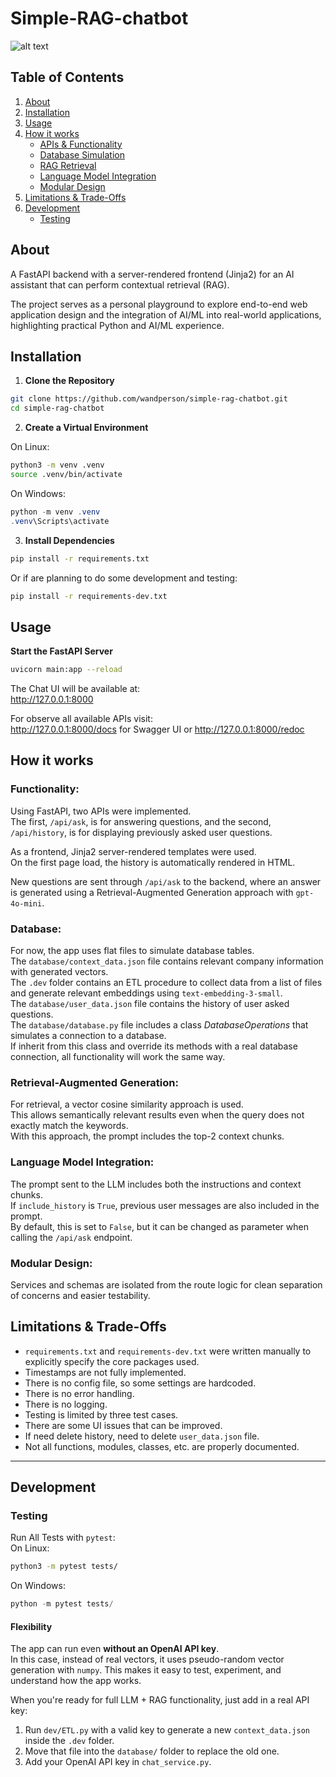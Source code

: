 # Simple-RAG-chatbot

![alt text](assets/chat_example.png)

## Table of Contents

1. [About](#about)
2. [Installation](#installation)
3. [Usage](#usage)
4. [How it works](#how-it-works)
    - [APIs & Functionality](#functionality)
    - [Database Simulation](#database)
    - [RAG Retrieval](#retrieval-augmented-generation)
    - [Language Model Integration](#language-model-integration)
    - [Modular Design](#modular-design)
5. [Limitations & Trade-Offs](#limitations--trade-offs)
6. [Development](#development)
    - [Testing](#testing)

## About

A FastAPI backend with a server-rendered frontend (Jinja2) for an AI assistant that can perform contextual retrieval (RAG).

The project serves as a personal playground to explore end-to-end web application design and the integration of AI/ML into real-world applications, highlighting practical Python and AI/ML experience.

## Installation

1) **Clone the Repository**
```bash
git clone https://github.com/wandperson/simple-rag-chatbot.git
cd simple-rag-chatbot
```
2) **Create a Virtual Environment**

On Linux:
```bash
python3 -m venv .venv
source .venv/bin/activate
```
On Windows:
```powershell
python -m venv .venv
.venv\Scripts\activate
```
3) **Install Dependencies**
```bash
pip install -r requirements.txt
```
Or if are planning to do some development and testing:
```bash
pip install -r requirements-dev.txt
```

## Usage

**Start the FastAPI Server**
```bash
uvicorn main:app --reload
```
The Chat UI will be available at:  
http://127.0.0.1:8000

For observe all available APIs visit:  
http://127.0.0.1:8000/docs for Swagger UI or http://127.0.0.1:8000/redoc

## How it works

### **Functionality:**
Using FastAPI, two APIs were implemented.  
The first, `/api/ask`, is for answering questions, and the second, `/api/history`, is for displaying previously asked user questions.

As a frontend, Jinja2 server-rendered templates were used.  
On the first page load, the history is automatically rendered in HTML.

New questions are sent through `/api/ask` to the backend, where an answer is generated using a Retrieval-Augmented Generation approach with `gpt-4o-mini`.

### **Database:**
For now, the app uses flat files to simulate database tables.  
The `database/context_data.json` file contains relevant company information with generated vectors.  
The `.dev` folder contains an ETL procedure to collect data from a list of files and generate relevant embeddings using `text-embedding-3-small`.  
The `database/user_data.json` file contains the history of user asked questions.  
The `database/database.py` file includes a class *DatabaseOperations* that simulates a connection to a database.  
If inherit from this class and override its methods with a real database connection, all functionality will work the same way.

### **Retrieval-Augmented Generation:**  
For retrieval, a vector cosine similarity approach is used.  
This allows semantically relevant results even when the query does not exactly match the keywords.  
With this approach, the prompt includes the top-2 context chunks.

### **Language Model Integration:**  
The prompt sent to the LLM includes both the instructions and context chunks.  
If `include_history` is `True`, previous user messages are also included in the prompt.  
By default, this is set to `False`, but it can be changed as parameter when calling the `/api/ask` endpoint.

### **Modular Design:**  
Services and schemas are isolated from the route logic for clean separation of concerns and easier testability.

## Limitations & Trade-Offs

- `requirements.txt` and `requirements-dev.txt` were written manually to explicitly specify the core packages used.
- Timestamps are not fully implemented.
- There is no config file, so some settings are hardcoded.
- There is no error handling.
- There is no logging.
- Testing is limited by three test cases.
- There are some UI issues that can be improved.
- If need delete history, need to delete `user_data.json` file.
- Not all functions, modules, classes, etc. are properly documented.

***

## Development

### Testing

Run All Tests with `pytest`:  
On Linux:
```bash
python3 -m pytest tests/
```
On Windows:
```powershell
python -m pytest tests/
```

#### Flexibility
The app can run even **without an OpenAI API key**.\
In this case, instead of real vectors, it uses pseudo-random vector generation with `numpy`. This makes it easy to test, experiment, and understand how the app works.

When you're ready for full LLM + RAG functionality, just add in a real API key:  
1. Run `dev/ETL.py` with a valid key to generate a new `context_data.json` inside the `.dev` folder.  
2. Move that file into the `database/` folder to replace the old one.  
3. Add your OpenAI API key in `chat_service.py`.
